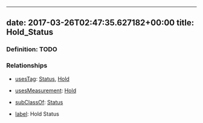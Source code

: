 
---
date: 2017-03-26T02:47:35.627182+00:00
title: Hold_Status
---
### Definition: TODO

### Relationships

* [usesTag](https://brickschema.org/schema/1.0/BrickFrame#usesTag): [Status](https://brickschema.org/schema/1.0/BrickTag#Status), [Hold](https://brickschema.org/schema/1.0/BrickTag#Hold)

* [usesMeasurement](https://brickschema.org/schema/1.0/BrickFrame#usesMeasurement): [Hold](https://brickschema.org/schema/1.0/Brick#Hold)

* [subClassOf](http://www.w3.org/2000/01/rdf-schema#subClassOf): [Status](https://brickschema.org/schema/1.0/Brick#Status)

* [label](http://www.w3.org/2000/01/rdf-schema#label): Hold Status
